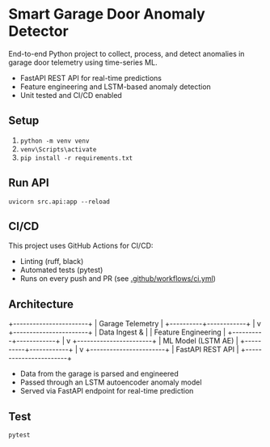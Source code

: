 # Smart Garage Door Anomaly Detector

End-to-end Python project to collect, process, and detect anomalies in garage door telemetry using time-series ML.

- FastAPI REST API for real-time predictions
- Feature engineering and LSTM-based anomaly detection
- Unit tested and CI/CD enabled

## Setup
1. `python -m venv venv`
2. `venv\Scripts\activate`
3. `pip install -r requirements.txt`

## Run API
`uvicorn src.api:app --reload`

## CI/CD
This project uses GitHub Actions for CI/CD:
- Linting (ruff, black)
- Automated tests (pytest)
- Runs on every push and PR (see [.github/workflows/ci.yml](.github/workflows/ci.yml))


## Architecture
+-----------------------+
| Garage Telemetry |
+----------+------------+
|
v
+-----------------------+
| Data Ingest & |
| Feature Engineering |
+----------+------------+
|
v
+-----------------------+
| ML Model (LSTM AE) |
+----------+------------+
|
v
+-----------------------+
| FastAPI REST API |
+-----------------------+

- Data from the garage is parsed and engineered
- Passed through an LSTM autoencoder anomaly model
- Served via FastAPI endpoint for real-time prediction


## Test
`pytest`